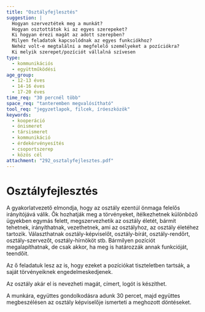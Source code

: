 ```yaml
---
title: "Osztályfejlesztés"
suggestion: | 
  Hogyan szerveztétek meg a munkát?
  Hogyan osztottátok ki az egyes szerepeket?
  Ki hogyan érezi magát az adott szerepben?
  Milyen feladatok kapcsolódnak az egyes funkciókhoz?
  Nehéz volt-e megtalálni a megfelelő személyeket a pozíciókra?
  Ki melyik szerepet/pozíciót vállalná szívesen
type:
  - kommunikációs
  - együttműködési
age_group:
  - 12-13 éves
  - 14-16 éves
  - 17-20 éves
time_req: "30 percnél több"
space_req: "tanteremben megvalósítható"
tool_req: "jegyzetlapok, filcek, íróeszközök"
keywords: 
  - kooperáció
  - önismeret
  - társismeret
  - kommunikáció
  - érdekérvényesítés
  - csoportszerep
  - közös cél
attachment: "292_osztalyfejlesztes.pdf"
---
```


# Osztályfejlesztés

A gyakorlatvezető elmondja, hogy az osztály ezentúl önmaga felelős irányítójává válik. Ők hozhatják meg a törvényeket, ítélkezhetnek különböző ügyekben egymás felett, megszervezhetik az osztály életét, bármit tehetnek, irányíthatnak, vezethetnek, ami az osztályhoz, az osztály életéhez tartozik. Választhatnak osztály-képviselőt, osztály-bírát, osztály-rendőrt, osztály-szervezőt, osztály-hírnököt stb. Bármilyen pozíciót megalapíthatnak, de csak akkor, ha meg is határozzák annak funkcióját, teendőit.

Az ő feladatuk lesz az is, hogy ezeket a pozíciókat tiszteletben tartsák, a saját törvényeiknek engedelmeskedjenek.

Az osztály akár el is nevezheti magát, címert, logót is készíthet.

A munkára, együttes gondolkodásra adunk 30 percet, majd együttes megbeszélésen az osztály képviselője ismerteti a meghozott döntéseket.
  
  
